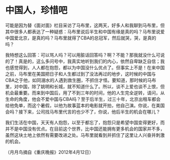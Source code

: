 # 中国人，珍惜吧

可能是因为替《面对面》栏目采访了马布里，这两天，好多人和我聊到马布里，但其中很多人都表达了一种疑惑：马布里说后半生和中国有缘是真的吗？马布里说爱中国爱北京，是真的吗？马布里就得了CBA的总冠军，然后就哭，哭，是真的吗？ 

我特想这么回答：可以骂人吗？可以用脏话回答吗？啊？不能？那我就没什么可说的了！真是的，这么多问号中，我真实地听到我们的内心，依然自卑缺乏自信；我也感觉得到，人人都在抱怨，都以为中国没什么优点了。但事实上不是！在来中国之前，马布里在美国把日子和人生都过到了没法再过的地步，这时候的中国与CBA之于他，如同溺水的人遇到救生圈，不抓住才怪。要知道，那时候的马布里，对中国，除了姚明和长城，就不知道什么了。所以，谈不上爱也谈不上恨，但机会最重要。而来到中国后，用了不到三年的时间，他的人生完全逆转，请问，从生命的角度，他会不爱中国与CBA吗？至于后半生，过三十年，北京出租车都会给他免单，而这个暑假，以他为故事蓝本的电影就开拍，他自己演。你说，在美国会吗？接下来，公司找马布里代言的也少不了，你说，他后半生的机会在哪儿？ 

我们生活在中国，天天有人抱怨，以至于都忘了，抱怨只是希望中国变得更好，而并不是中国没有优点。在目前这个世界，比中国还能拥有更多机会的国家并不多，虽然这块土地上依然有需要改进之处。马布里就看到并抓住了这里让人兴奋并刺激的机会。 

（月月鸟摘自《重庆晚报》2012年4月12日）